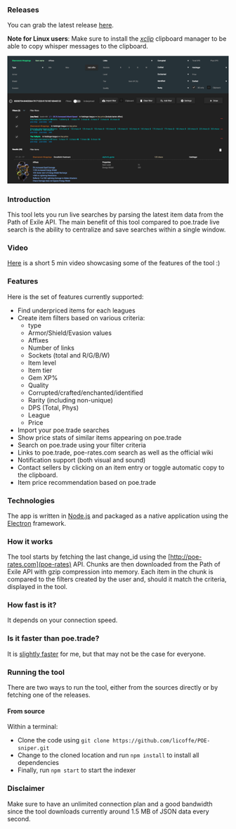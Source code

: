 ### Releases
You can grab the latest release [here](https://github.com/licoffe/POE-sniper/releases).

__Note for Linux users__: Make sure to install the [_xclip_](https://linux.die.net/man/1/xclip) clipboard manager to be able to copy whisper messages to the clipboard.

![alt text](./sniper.png "Tool preview")

### Introduction
This tool lets you run live searches by parsing the latest item data from the Path of Exile API. The main benefit of this tool compared to poe.trade live search is the ability to centralize and save searches within a single window.

### Video
[Here](https://youtu.be/-R8lXIVEd-k) is a short 5 min video showcasing some of the features of the tool :)

### Features
Here is the set of features currently supported:

- Find underpriced items for each leagues
- Create item filters based on various criteria:
    - type
    - Armor/Shield/Evasion values
    - Affixes
    - Number of links
    - Sockets (total and R/G/B/W)
    - Item level
    - Item tier
    - Gem XP%
    - Quality
    - Corrupted/crafted/enchanted/identified
    - Rarity (including non-unique)
    - DPS (Total, Phys)
    - League
    - Price
- Import your poe.trade searches
- Show price stats of similar items appearing on poe.trade
- Search on poe.trade using your filter criteria
- Links to poe.trade, poe-rates.com search as well as the official wiki
- Notification support (both visual and sound)
- Contact sellers by clicking on an item entry or toggle automatic copy to the clipboard.
- Item price recommendation based on poe.trade

### Technologies
The app is written in [Node.js](https://nodejs.org/en/) and packaged as a native application using the [Electron](https://electron.atom.io/) framework.

### How it works 
The tool starts by fetching the last change_id using the [http://poe-rates.com](poe-rates) API. Chunks are then downloaded from the Path of Exile API with gzip compression into memory. Each item in the chunk is compared to the filters created by the user and, should it match the criteria, displayed in the tool.

### How fast is it?
It depends on your connection speed.

### Is it faster than poe.trade?
It is [slightly faster](https://www.youtube.com/watch?v=LvW7x6OCEJU) for me, but that may not be the case for everyone.

### Running the tool
There are two ways to run the tool, either from the sources directly or by fetching one of the releases.
#### From source
Within a terminal:
- Clone the code using `git clone https://github.com/licoffe/POE-sniper.git`
- Change to the cloned location and run `npm install` to install all dependencies
- Finally, run `npm start` to start the indexer

### Disclaimer
Make sure to have an unlimited connection plan and a good bandwidth since the tool downloads currently around 1.5 MB of JSON data every second.